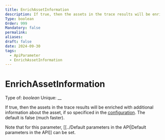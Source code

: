```yaml
---
title: EnrichAssetInformation
description: If true, then the assets in the trace results will be enriched with additional information about the asset, if so specificed in the [configuration](#asset-enrichment). The default is false (much faster).
Type: boolean
Order: 999
Mandatory: false
permalink: 
aliases: 
draft: false
date: 2024-09-30
tags:
  - ApiParameter
  - EnrichAssetInformation
---
```

# EnrichAssetInformation

Type of: _boolean_
Unique: __

If true, then the assets in the trace results will be enriched with additional information about the asset, if so specificed in the [configuration](#asset-enrichment). The default is false (much faster).

Note that for this parameter, [[../Default parameters in the API|Default parameters in the API]] can be set.
